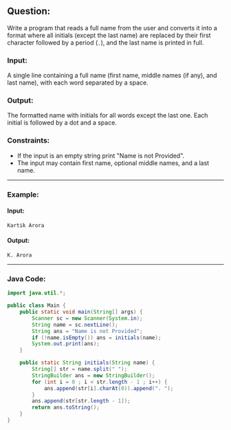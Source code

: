 ## Question:

Write a program that reads a full name from the user and converts it into a format where all initials (except the last name) are replaced by their first character followed by a period (`.`), and the last name is printed in full.

### Input:
A single line containing a full name (first name, middle names (if any), and last name), with each word separated by a space.

### Output:
The formatted name with initials for all words except the last one. Each initial is followed by a dot and a space.

### Constraints:
- If the input is an empty string print "Name is not Provided".
- The input may contain first name, optional middle names, and a last name.

---

### Example:

#### Input:
```
Kartik Arora
```

#### Output:
```
K. Arora
```

---

### Java Code:

```java
import java.util.*;

public class Main {
    public static void main(String[] args) {
        Scanner sc = new Scanner(System.in);
        String name = sc.nextLine();
        String ans = "Name is not Provided";
        if (!name.isEmpty()) ans = initials(name);
        System.out.print(ans);
    }

    public static String initials(String name) {
        String[] str = name.split(" ");
        StringBuilder ans = new StringBuilder();
        for (int i = 0 ; i < str.length - 1 ; i++) { 
            ans.append(str[i].charAt(0)).append(". ");
        }
        ans.append(str[str.length - 1]);
        return ans.toString();
    }
}
```
